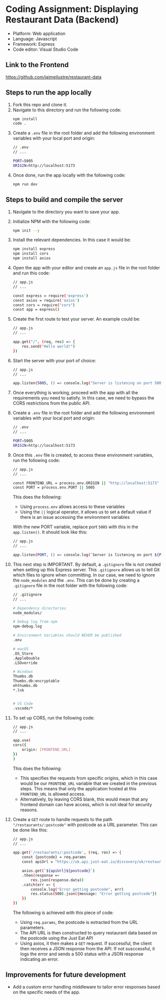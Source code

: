 # Coding Assignment: Displaying Restaurant Data (Backend)

- Platform: Web application
- Language: Javascript
- Framework: Express
- Code editor: Visual Studio Code

## Link to the Frontend
https://github.com/jaimeilustre/restaurant-data

## Steps to run the app locally
1. Fork this repo and clone it.
2. Navigate to this directory and run the following code:
    ``` bash
    npm install
    code .
    ```
3. Create a `.env` file in the root folder and add the following environment variables with your local port and origin:
    ``` bash
    // .env
    // ...

    PORT=5005
    ORIGIN=http://localhost:5173
    ```
4. Once done, run the app locally with the following code:
    ``` bash
    npm run dev
    ```

## Steps to build and compile the server
1. Navigate to the directory you want to save your app.
2. Initialize NPM with the following code:
    ``` bash
    npm init --y
    ```
3. Install the relevant dependencies. In this case it would be:
    ``` bash
    npm install express
    npm install cors
    npm install axios
    ```
4. Open the app with your editor and create an `app.js` file in the root folder and run this code:
    ``` bash
    // app.js
    // ...

    const express = require('express')
    const axios = require('axios')
    const cors = require("cors")
    const app = express()
    ```
5. Create the first route to test your server. An example could be:
    ``` bash
    // app.js
    // ...
    
    app.get("/", (req, res) => {
        res.send("Hello world!")
    })
    ```
6. Start the server with your port of choice:
    ``` bash
    // app.js
    // ...
    
    app.listen(5005, () => console.log("Server is listening on port 5005!"))
    ```
7. Once everything is working, proceed with the app with all the requirements you need to satisfy. In this case, we need to bypass the CORS restrictions from the public API.

8. Create a `.env` file in the root folder and add the following environment variables with your local port and origin:
    ``` bash
    // .env
    // ...

    PORT=5005
    ORIGIN=http://localhost:5173
    ```

9. Once this `.env` file is created, to access these environment variables, run the following code:
    ``` bash
    // app.js
    // ...
    
    const FRONTEND_URL = process.env.ORIGIN || "http://localhost:5173"
    const PORT = process.env.PORT || 5005
    ```
    This does the following:
    - Using `process.env` allows access to these variables
    - Using the `||` logical operator, it allows us to set a default value if there is an issue accessing the environment variables
    
    With the new PORT variable, replace port `5005` with this in the `app.listen()`. It should look like this:
    ``` bash
    // app.js
    // ...

    app.listen(PORT, () => console.log(`Server is listening on port ${PORT}!`))
    ```

10. This next step is IMPORTANT. By default, a `.gitignore` file is not created when setting up this Express server. This `.gitignore` allows us to tell Git which files to ignore when committing. In our case, we need to ignore the `node_modules` and the `.env`. This can be done by creating a `.gitignore` file in the root folder with the following code:
    ``` bash
    // .gitignore
    // ...

    # Dependency directories
    node_modules/

    # Debug log from npm
    npm-debug.log

    # Environment Variables should NEVER be published
    .env

    # macOS
    .DS_Store
    .AppleDouble
    .LSOverride

    # Windows
    Thumbs.db
    Thumbs.db:encryptable
    ehthumbs.db
    *.lnk


    # VS Code
    .vscode/*
    ```

11. To set up CORS, run the following code:
    ``` bash
    // app.js
    // ...
    
    app.use(
    cors({
        origin: [FRONTEND_URL]
    })
    )
    ```
    This does the following:
    - This specifies the requests from specific origins, which in this case would be our `FRONTEND_URL` variable that we created in the previous steps. This means that only the application hosted at this `FRONTEND_URL` is allowed access.
    - Alternatively, by leaving CORS blank, this would mean that any frontend domain can have access, which is not ideal for security reasons.

12. Create a `GET` route to handle requests to the path `"/restaurants/:postcode"` with postcode as a URL parameter. This can be done like this:
    ``` bash
    // app.js
    // ...
    
    app.get('/restaurants/:postcode', (req, res) => {
        const {postcode} = req.params
        const apiUrl = "https://uk.api.just-eat.io/discovery/uk/restaurants/enriched/bypostcode/"

        axios.get(`${apiUrl}${postcode}`)
        .then(response => 
            res.json(response.data))
        .catch(err => {
            console.log("Error getting postcode", err)
            res.status(500).json({message: "Error getting postcode"})
        })
    })
    ```
    The following is achieved with this piece of code:
    - Using `req.params`, the postcode is extracted from the URL parameters.
    - The API URL is then constructed to query restaurant data based on the postcode using the Just Eat API
    - Using axios, it then makes a `GET` request. If successful, the client then receives a JSON response from the API. If not susccessful, it logs the error and sends a 500 status with a JSON response indicating an error.

## Improvements for future development
- Add a custom error handling middleware to tailor error responses based on the specific needs of the app.
